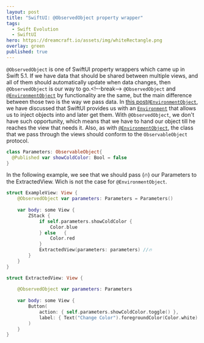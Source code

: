 ```yaml
---
layout: post
title: "SwiftUI: @ObservedObject property wrapper"
tags:
  - Swift Evolution
  - SwiftUI
hero: https://dreamcraft.io/assets/img/whiteRectangle.png
overlay: green
published: true
---
```

`@ObservedObject` is one of SwiftUI property wrappers which came up in Swift 5.1. If we have data that should be shared between multiple views, and all of them should automatically update when data changes, then `@ObservedObject` is our way to go.<!–-break-–>
`@ObservedObject` and [`@EnvironmentObject`](](https://dreamcraft.io/posts/swiftui-environmentobj-wrapper)) by functionality are the same, but the main difference between those two is the way we pass data. In [this post`@EnvironmentObject`](https://dreamcraft.io/posts/swiftui-environmentobj-wrapper), we have discussed that SwiftUI provides us with an [`Environment`](https://dreamcraft.io/posts/swiftui-environment-wrapper) that allows us to inject objects into and later get them. With `@ObservedObject`, we don't have such opportunity, which means that we have to hand our object till he reaches the view that needs it. Also, as with [`@EnvironmentObject`](https://dreamcraft.io/posts/swiftui-environmentobj-wrapper), the class that we pass through the views should conform to the `ObservableObject` protocol.

```swift
class Parameters: ObservableObject{
  @Published var showColdColor: Bool = false
}
```
In the following example, we see that we should pass (🔥) our Parameters to the ExtractedView. Wich is not the case for `@EnvironmentObject`.

```swift    
struct ExampleView: View {
    @ObservedObject var parameters: Parameters = Parameters()
    
    var body: some View {
        ZStack {
            if self.parameters.showColdColor {
                Color.blue
            } else   {
                Color.red
            }
            ExtractedView(parameters: parameters) //🔥
        }
    }
}

struct ExtractedView: View {
    
    @ObservedObject var parameters: Parameters
    
    var body: some View {
        Button(
            action: { self.parameters.showColdColor.toggle() },
            label: { Text("Change Color").foregroundColor(Color.white) }
        )
    }
}
```
